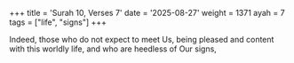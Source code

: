 +++
title = 'Surah 10, Verses 7'
date = '2025-08-27'
weight = 1371
ayah = 7
tags = ["life", "signs"]
+++

Indeed, those who do not expect to meet Us, being pleased and content with this worldly life, and who are heedless of Our signs,